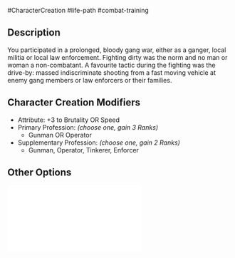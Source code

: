 #CharacterCreation #life-path #combat-training
## Description
You participated in a prolonged, bloody gang war, either as a ganger, local militia or local law enforcement.  Fighting dirty was the norm and no man or woman a non-combatant. A favourite tactic during the fighting was the drive-by: massed indiscriminate shooting from a fast moving vehicle at enemy gang members or law enforcers or their families.

## Character Creation Modifiers
- Attribute: +3 to Brutality OR Speed
- Primary Profession: _(choose one, gain 3 Ranks)_
	- Gunman OR Operator 
- Supplementary Profession: _(choose one, gain 2 Ranks)_
	- Gunman, Operator, Tinkerer, Enforcer
## Other Options
![](</LifePath/CombatTraining/List of Combat Trainings.md>)